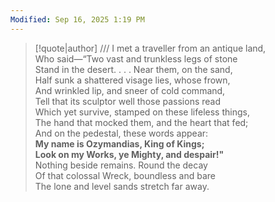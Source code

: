 ```yaml
---
Modified: Sep 16, 2025 1:19 PM
---
```

> [!quote|author] ///
> I met a traveller from an antique land,  
Who said—“Two vast and trunkless legs of stone  
Stand in the desert. . . . Near them, on the sand,  
Half sunk a shattered visage lies, whose frown,  
And wrinkled lip, and sneer of cold command,  
Tell that its sculptor well those passions read  
Which yet survive, stamped on these lifeless things,  
The hand that mocked them, and the heart that fed;  
And on the pedestal, these words appear:  
**My name is Ozymandias, King of Kings;**  
**Look on my Works, ye Mighty, and despair!"**  
Nothing beside remains. Round the decay  
Of that colossal Wreck, boundless and bare  
The lone and level sands stretch far away.